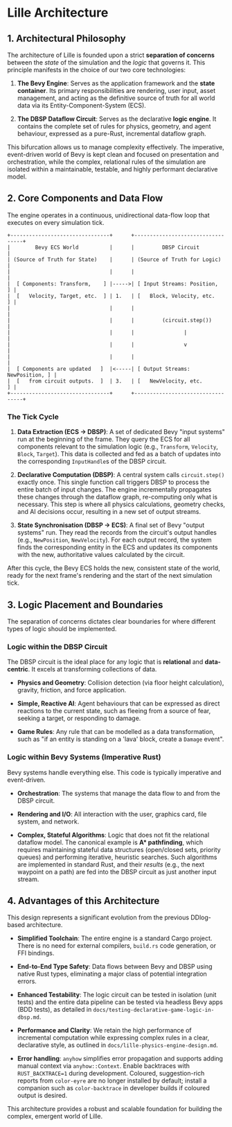 # Lille Architecture

## 1. Architectural Philosophy

The architecture of Lille is founded upon a strict **separation of concerns**
between the *state* of the simulation and the *logic* that governs it. This
principle manifests in the choice of our two core technologies:

1. **The Bevy Engine**: Serves as the application framework and the **state
   container**. Its primary responsibilities are rendering, user input, asset
   management, and acting as the definitive source of truth for all world data
   via its Entity-Component-System (ECS).

2. **The DBSP Dataflow Circuit**: Serves as the declarative **logic engine**. It
   contains the complete set of rules for physics, geometry, and agent
   behaviour, expressed as a pure-Rust, incremental dataflow graph.

This bifurcation allows us to manage complexity effectively. The imperative,
event-driven world of Bevy is kept clean and focused on presentation and
orchestration, while the complex, relational rules of the simulation are
isolated within a maintainable, testable, and highly performant declarative
model.

## 2. Core Components and Data Flow

The engine operates in a continuous, unidirectional data-flow loop that
executes on every simulation tick.

```text
+--------------------------------+      +----------------------------------+
|        Bevy ECS World          |      |         DBSP Circuit             |
| (Source of Truth for State)    |      | (Source of Truth for Logic)      |
|                                |      |                                  |
|  [ Components: Transform,    ] |----->| [ Input Streams: Position,     ] |
|  [   Velocity, Target, etc.  ] | 1.   | [   Block, Velocity, etc.      ] |
|                                |      |                                  |
|                                |      |         (circuit.step())         |
|                                |      |                |                 |
|                                |      |                v                 |
|                                |      |                                  |
|  [ Components are updated   ]  |<-----| [ Output Streams: NewPosition, ] |
|  [   from circuit outputs.  ]  | 3.   | [   NewVelocity, etc.          ] |
+--------------------------------+      +----------------------------------+
```

### The Tick Cycle

1. **Data Extraction (ECS → DBSP)**: A set of dedicated Bevy "input systems" run
   at the beginning of the frame. They query the ECS for all components
   relevant to the simulation logic (e.g., `Transform`, `Velocity`, `Block`,
   `Target`). This data is collected and fed as a batch of updates into the
   corresponding `InputHandle`s of the DBSP circuit.

2. **Declarative Computation (DBSP)**: A central system calls `circuit.step()`
   exactly once. This single function call triggers DBSP to process the entire
   batch of input changes. The engine incrementally propagates these changes
   through the dataflow graph, re-computing only what is necessary. This step
   is where all physics calculations, geometry checks, and AI decisions occur,
   resulting in a new set of output streams.

3. **State Synchronisation (DBSP → ECS)**: A final set of Bevy "output systems"
   run. They read the records from the circuit's output handles (e.g.,
   `NewPosition`, `NewVelocity`). For each output record, the system finds the
   corresponding entity in the ECS and updates its components with the new,
   authoritative values calculated by the circuit.

After this cycle, the Bevy ECS holds the new, consistent state of the world,
ready for the next frame's rendering and the start of the next simulation tick.

## 3. Logic Placement and Boundaries

The separation of concerns dictates clear boundaries for where different types
of logic should be implemented.

### Logic within the DBSP Circuit

The DBSP circuit is the ideal place for any logic that is **relational** and
**data-centric**. It excels at transforming collections of data.

- **Physics and Geometry**: Collision detection (via floor height calculation),
  gravity, friction, and force application.

- **Simple, Reactive AI**: Agent behaviours that can be expressed as direct
  reactions to the current state, such as fleeing from a source of fear,
  seeking a target, or responding to damage.

- **Game Rules**: Any rule that can be modelled as a data transformation, such
  as "if an entity is standing on a 'lava' block, create a `Damage` event".

### Logic within Bevy Systems (Imperative Rust)

Bevy systems handle everything else. This code is typically imperative and
event-driven.

- **Orchestration**: The systems that manage the data flow to and from the DBSP
  circuit.

- **Rendering and I/O**: All interaction with the user, graphics card, file
  system, and network.

- **Complex, Stateful Algorithms**: Logic that does not fit the relational
  dataflow model. The canonical example is **A\* pathfinding**, which requires
  maintaining stateful data structures (open/closed sets, priority queues) and
  performing iterative, heuristic searches. Such algorithms are implemented in
  standard Rust, and their *results* (e.g., the next waypoint on a path) are
  fed into the DBSP circuit as just another input stream.

## 4. Advantages of this Architecture

This design represents a significant evolution from the previous DDlog-based
architecture.

- **Simplified Toolchain**: The entire engine is a standard Cargo project. There
  is no need for external compilers, `build.rs` code generation, or FFI
  bindings.

- **End-to-End Type Safety**: Data flows between Bevy and DBSP using native Rust
  types, eliminating a major class of potential integration errors.

- **Enhanced Testability**: The logic circuit can be tested in isolation (unit
  tests) and the entire data pipeline can be tested via headless Bevy apps (BDD
  tests), as detailed in `docs/testing-declarative-game-logic-in-dbsp.md`.

- **Performance and Clarity**: We retain the high performance of incremental
  computation while expressing complex rules in a clear, declarative style, as
  outlined in `docs/lille-physics-engine-design.md`.

- **Error handling**: `anyhow` simplifies error propagation and supports adding
  manual context via `anyhow::Context`. Enable backtraces with
  `RUST_BACKTRACE=1` during development. Coloured, suggestion-rich reports from
  `color-eyre` are no longer installed by default; install a companion such as
  `color-backtrace` in developer builds if coloured output is desired.

This architecture provides a robust and scalable foundation for building the
complex, emergent world of Lille.
